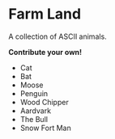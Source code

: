 # Farm Land

A collection of ASCII animals.

__Contribute your own!__

* Cat
* Bat
* Moose
* Penguin
* Wood Chipper
* Aardvark
* The Bull
* Snow Fort Man